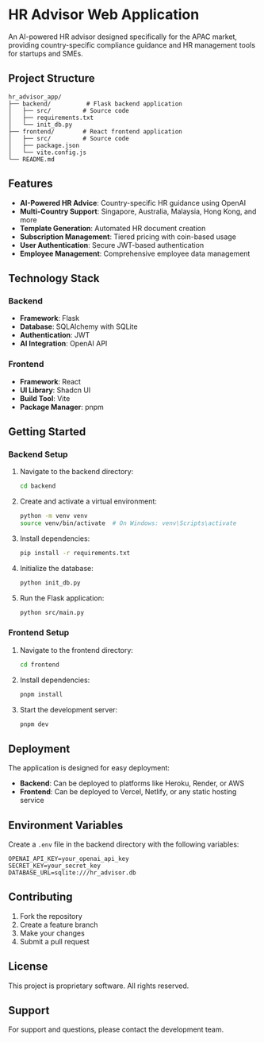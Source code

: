 # HR Advisor Web Application

An AI-powered HR advisor designed specifically for the APAC market, providing country-specific compliance guidance and HR management tools for startups and SMEs.

## Project Structure

```
hr_advisor_app/
├── backend/          # Flask backend application
│   ├── src/         # Source code
│   ├── requirements.txt
│   └── init_db.py
├── frontend/        # React frontend application
│   ├── src/         # Source code
│   ├── package.json
│   └── vite.config.js
└── README.md
```

## Features

- **AI-Powered HR Advice**: Country-specific HR guidance using OpenAI
- **Multi-Country Support**: Singapore, Australia, Malaysia, Hong Kong, and more
- **Template Generation**: Automated HR document creation
- **Subscription Management**: Tiered pricing with coin-based usage
- **User Authentication**: Secure JWT-based authentication
- **Employee Management**: Comprehensive employee data management

## Technology Stack

### Backend
- **Framework**: Flask
- **Database**: SQLAlchemy with SQLite
- **Authentication**: JWT
- **AI Integration**: OpenAI API

### Frontend
- **Framework**: React
- **UI Library**: Shadcn UI
- **Build Tool**: Vite
- **Package Manager**: pnpm

## Getting Started

### Backend Setup

1. Navigate to the backend directory:
   ```bash
   cd backend
   ```

2. Create and activate a virtual environment:
   ```bash
   python -m venv venv
   source venv/bin/activate  # On Windows: venv\Scripts\activate
   ```

3. Install dependencies:
   ```bash
   pip install -r requirements.txt
   ```

4. Initialize the database:
   ```bash
   python init_db.py
   ```

5. Run the Flask application:
   ```bash
   python src/main.py
   ```

### Frontend Setup

1. Navigate to the frontend directory:
   ```bash
   cd frontend
   ```

2. Install dependencies:
   ```bash
   pnpm install
   ```

3. Start the development server:
   ```bash
   pnpm dev
   ```

## Deployment

The application is designed for easy deployment:

- **Backend**: Can be deployed to platforms like Heroku, Render, or AWS
- **Frontend**: Can be deployed to Vercel, Netlify, or any static hosting service

## Environment Variables

Create a `.env` file in the backend directory with the following variables:

```
OPENAI_API_KEY=your_openai_api_key
SECRET_KEY=your_secret_key
DATABASE_URL=sqlite:///hr_advisor.db
```

## Contributing

1. Fork the repository
2. Create a feature branch
3. Make your changes
4. Submit a pull request

## License

This project is proprietary software. All rights reserved.

## Support

For support and questions, please contact the development team.

